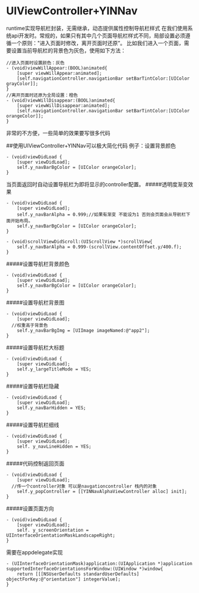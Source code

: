 # UIViewController+YINNav
runtime实现导航栏封装，无需继承，动态提供属性控制导航栏样式
在我们使用系统api开发时。常规的，如果只有其中几个页面导航栏样式不同，局部设置必须遵循一个原则："进入页面时修改，离开页面时还原”。
比如我们进入一个页面，需要设置当前导航栏的背景色为灰色，使用如下方法：
```
//进入页面时设置颜色：灰色
- (void)viewWillAppear:(BOOL)animated{
    [super viewWillAppear:animated];
    [self.navigationController.navigationBar setBarTintColor:[UIColor grayColor]];
}
//离开页面时还原为全局设置：橙色
- (void)viewWillDisappear:(BOOL)animated{
    [super viewWillDisappear:animated];
    [self.navigationController.navigationBar setBarTintColor:[UIColor orangeColor]];
}
```
非常的不方便，一些简单的效果要写很多代码

##使用UIViewController+YINNav可以极大简化代码
例子：设置背景颜色
```
- (void)viewDidLoad {
    [super viewDidLoad];
    self.y_navBarBgColor = [UIColor orangeColor];
}
```
当页面返回时自动设置导航栏为即将显示的controller配置。
#####透明度渐变效果
```
- (void)viewDidLoad {
    [super viewDidLoad];
    self.y_navBarAlpha = 0.999;//如果有渐变 不能设为1 否则会页面会从导航栏下面开始布局。
    self.y_navBarBgColor = [UIColor orangeColor];
}
```
```
- (void)scrollViewDidScroll:(UIScrollView *)scrollView{
    self.y_navBarAlpha = 0.999-(scrollView.contentOffset.y/400.f);
}
```
#####设置导航栏背景颜色
```
- (void)viewDidLoad {
    [super viewDidLoad];
    self.y_navBarBgColor = [UIColor orangeColor];
}
```
#####设置导航栏背景图 
```
- (void)viewDidLoad {
    [super viewDidLoad];
  //权重高于背景色
    self.y_navBarBgImg = [UIImage imageNamed:@"app2"];
}
```
#####设置导航栏大标题
```
- (void)viewDidLoad {
    [super viewDidLoad];
    self.y_largeTitleMode = YES;
}
```
#####设置导航栏隐藏
```
- (void)viewDidLoad {
    [super viewDidLoad];
    self.y_navBarHidden = YES;
}
```
#####设置导航栏细线
```
- (void)viewDidLoad {
    [super viewDidLoad];
    self. y_navLineHidden = YES;
}
```
#####代码控制返回页面
```
- (void)viewDidLoad {
    [super viewDidLoad];
  //传一个controller对象 可以是navgationcontroller 栈内的对象
    self.y_popController = [[YINNavAlphaViewController alloc] init];
}
```
#####设置页面方向
```
- (void)viewDidLoad {
    [super viewDidLoad];
    self. y_screenOrientation = UIInterfaceOrientationMaskLandscapeRight;
}
```
需要在appdelegate实现
```
- (UIInterfaceOrientationMask)application:(UIApplication *)application supportedInterfaceOrientationsForWindow:(UIWindow *)window{
    return [[[NSUserDefaults standardUserDefaults] objectForKey:@"orientation"] integerValue];
}
```
